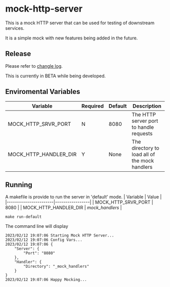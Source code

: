 # mock-http-server
This is a mock HTTP server that can be used for testing of downstream services.

It is a simple mock with new features being added in the future.

## Release
Please refer to [changle log](change_log.md).

This is currently in BETA while being developed.

## Enviromental Variables
| Variable              | Required | Default | Description                                    |
|-----------------------|----------|---------|------------------------------------------------|
| MOCK_HTTP_SRVR_PORT   | N        | 8080    | The HTTP server port to handle requests        |
| MOCK_HTTP_HANDLER_DIR | Y        | None    | The directory to load all of the mock handlers |

## Running
A makefile is provide to run the server in 'default' mode.
| Variable              | Value           |
|-----------------------|-----------------|
| MOCK_HTTP_SRVR_PORT   | 8080            |
| MOCK_HTTP_HANDLER_DIR | _mock_handlers_ |

```
make run-default
```

The command line will display
```
2023/02/12 19:07:06 Starting Mock HTTP Server...
2023/02/12 19:07:06 Config Vars...
2023/02/12 19:07:06 {
    "Server": {
        "Port": "8080"
    },
    "Handler": {
        "Directory": "_mock_handlers"
    }
}
2023/02/12 19:07:06 Happy Mocking...
```